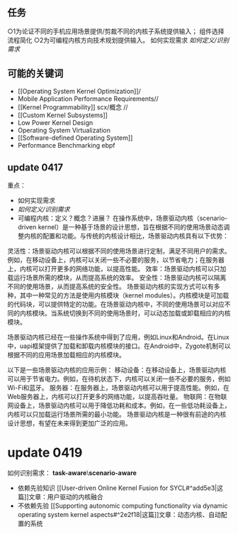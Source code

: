 ## 任务
○1为论证不同的手机应用场景提供/剪裁不同的内核子系统提供输入；
	组件选择
	流程简化
○2为可编程内核方向技术规划提供输入。
	如何实现需求
	*如何定义/识别需求*
	
## 可能的关键词
- [[Operating System Kernel Optimization]]/
- Mobile Application Performance Requirements//
- [[Kernel Programmability]] scx/概念 //
- [[Custom Kernel Subsystems]]
- Low Power Kernel Design
- Operating System Virtualization
- [[Software-defined Operating System]]
- Performance Benchmarking
ebpf
## update 0417
重点：
- 如何实现需求
- *如何定义/识别需求*
- 可编程内核：定义？概念？进展？
在操作系统中，场景驱动内核（scenario-driven kernel）是一种基于场景的设计思想，旨在根据不同的使用场景动态调整内核的配置和功能。与传统的内核设计相比，场景驱动内核具有以下优势：

灵活性：场景驱动内核可以根据不同的使用场景进行定制，满足不同用户的需求。例如，在移动设备上，内核可以关闭一些不必要的服务，以节省电力；在服务器上，内核可以打开更多的网络功能，以提高性能。
效率：场景驱动内核可以只加载运行场景所需的模块，从而提高系统的效率。
安全性：场景驱动内核可以隔离不同的使用场景，从而提高系统的安全性。
场景驱动内核的实现方式可以有多种，其中一种常见的方法是使用内核模块（kernel modules）。内核模块是可加载的代码块，可以提供特定的功能。在场景驱动内核中，不同的使用场景可以对应不同的内核模块。当系统切换到不同的使用场景时，可以动态加载或卸载相应的内核模块。

场景驱动内核已经在一些操作系统中得到了应用，例如Linux和Android。在Linux中，uapi框架提供了加载和卸载内核模块的接口。在Android中，Zygote机制可以根据不同的应用场景加载相应的内核模块。

以下是一些场景驱动内核的应用示例：
移动设备：在移动设备上，场景驱动内核可以用于节省电力。例如，在待机状态下，内核可以关闭一些不必要的服务，例如Wi-Fi和蓝牙。
服务器：在服务器上，场景驱动内核可以用于提高性能。例如，在Web服务器上，内核可以打开更多的网络功能，以提高吞吐量。
物联网：在物联网设备上，场景驱动内核可以用于降低功耗和成本。例如，在一些低功耗设备上，内核可以只加载运行场景所需的最小功能。
场景驱动内核是一种很有前途的内核设计思想，有望在未来得到更加广泛的应用。

# update 0419
如何识别需求：
**task-aware**\\**scenario-aware**
- 依赖先验知识 [[User-driven Online Kernel Fusion for SYCL#^add5e3|这篇]]文章：用户驱动的内核融合
- 不依赖先验 [[Supporting autonomic computing functionality via dynamic operating system kernel aspects#^2e2f18|这篇]]文章：动态内核、自动配置的系统
